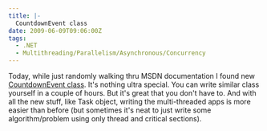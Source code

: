 ```yaml
---
title: |-
  CountdownEvent class
date: 2009-06-09T09:06:00Z
tags:
  - .NET
  - Multithreading/Parallelism/Asynchronous/Concurrency
---
```

Today, while just randomly walking thru MSDN documentation I found new [CountdownEvent class][1]. It's nothing ultra special. You can write similar class yourself in a couple of hours. But it's great that you don't have to. And with all the new stuff, like Task object, writing the multi-threaded apps is more easier than before (but sometimes it's neat to just write some algorithm/problem using only thread and critical sections).

[1]: http://msdn.microsoft.com/en-us/library/system.threading.countdownevent(VS.100).aspx